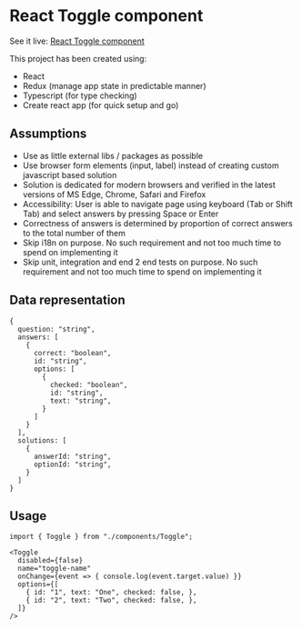 # React Toggle component

See it live: [React Toggle component](https://czeglik.com/react-toggle-component/)

This project has been created using:

- React
- Redux (manage app state in predictable manner)
- Typescript (for type checking)
- Create react app (for quick setup and go)

## Assumptions

- Use as little external libs / packages as possible
- Use browser form elements (input, label) instead of creating custom javascript based solution
- Solution is dedicated for modern browsers and verified in the latest versions of MS Edge, Chrome, Safari and Firefox
- Accessibility: User is able to navigate page using keyboard (Tab or Shift Tab) and select answers by pressing Space or Enter
- Correctness of answers is determined by proportion of correct answers to the total number of them
- Skip i18n on purpose. No such requirement and not too much time to spend on implementing it
- Skip unit, integration and end 2 end tests on purpose. No such requirement and not too much time to spend on implementing it

## Data representation

```
{
  question: "string",
  answers: [
    {
      correct: "boolean",
      id: "string",
      options: [
        {
          checked: "boolean",
          id: "string",
          text: "string",
        }
      ]
    }
  ],
  solutions: [
    {
      answerId: "string",
      optionId: "string",
    }
  ]
}
```

## Usage

```
import { Toggle } from "./components/Toggle";

<Toggle
  disabled={false}
  name="toggle-name"
  onChange={event => { console.log(event.target.value) }}
  options={[
    { id: "1", text: "One", checked: false, },
    { id: "2", text: "Two", checked: false, },
  ]}
/>
```
